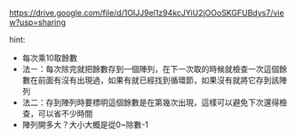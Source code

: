 https://drive.google.com/file/d/1OlJJ9el1z94kcJYiU2jOOoSKGFUBdys7/view?usp=sharing

hint:
* 每次乘10取餘數
* 法ㄧ：每次除完就把餘數存到一個陣列，在下一次取的時候就檢查一次這個餘數在前面有沒有出現過，如果有就已經找到循環節，如果沒有就將它存到該陣列
* 法二：存到陣列時要標明這個餘數是在第幾次出現，這樣可以避免下次還得檢查，可以省不少時間
* 陣列開多大？大小大概是從0~除數-1
